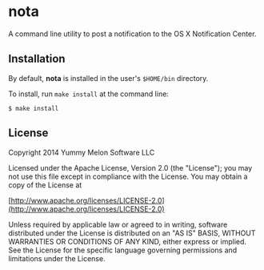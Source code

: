 # nota

A command line utility to post a notification to the OS X Notification Center.

## Installation

By default, **nota** is installed in the user's `$HOME/bin` directory.

To install, run `make install` at the command line:

```
$ make install
```

## License

Copyright 2014 Yummy Melon Software LLC

Licensed under the Apache License, Version 2.0 (the "License");
you may not use this file except in compliance with the License.
You may obtain a copy of the License at

[http://www.apache.org/licenses/LICENSE-2.0](http://www.apache.org/licenses/LICENSE-2.0)

Unless required by applicable law or agreed to in writing, software
distributed under the License is distributed on an "AS IS" BASIS,
WITHOUT WARRANTIES OR CONDITIONS OF ANY KIND, either express or implied.
See the License for the specific language governing permissions and
limitations under the License.













